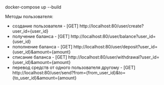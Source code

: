 docker-compose up --build


Методы пользователя:

- создание пользователя - [GET] http://localhost:80/user/create?user_id={user_id}
- получение баланса - [GET] http://localhost:80/user/balance?user_id={user_id}
- пополнение баланса - [GET] http://localhost:80/user/deposit?user_id={user_id}&amount={amount}
- списание баланса - [GET] http://localhost:80/user/withdrawal?user_id={user_id}&amount={amount}
- перевод средств от одного пользователя другому - [GET] http://localhost:80/user/send?from={from_user_id}&to={to_user_id}&amount={amount}